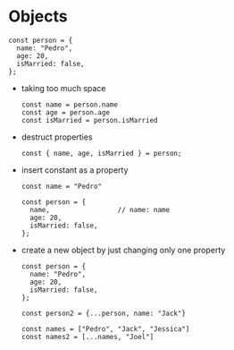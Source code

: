 # Objects

```
const person = {
  name: "Pedro",
  age: 20,
  isMarried: false,
};
```

- taking too much space
  ```
  const name = person.name
  const age = person.age
  const isMarried = person.isMarried
  ```

- destruct properties
  ```
  const { name, age, isMarried } = person;
  ```

- insert constant as a property
  ``` 
  const name = "Pedro"

  const person = {
    name,                 // name: name
    age: 20,
    isMarried: false,
  };
  ```


- create a new object by just changing only one property
  ```
  const person = {
    name: "Pedro",
    age: 20,
    isMarried: false,
  };

  const person2 = {...person, name: "Jack"}
  ```

  ```
  const names = ["Pedro", "Jack", "Jessica"]
  const names2 = [...names, "Joel"]
  ```